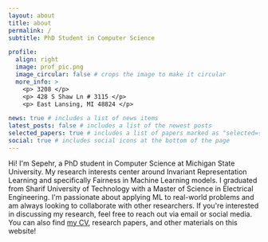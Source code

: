```yaml
---
layout: about
title: about
permalink: /
subtitle: PhD Student in Computer Science

profile:
  align: right
  image: prof_pic.png
  image_circular: false # crops the image to make it circular
  more_info: >
    <p> 3208 </p>
    <p> 428 S Shaw Ln # 3115 </p>
    <p> East Lansing, MI 48824 </p>

news: true # includes a list of news items
latest_posts: false # includes a list of the newest posts
selected_papers: true # includes a list of papers marked as "selected={true}"
social: true # includes social icons at the bottom of the page
---
```


Hi! I'm Sepehr, a PhD student in Computer Science at Michigan State University. 
My research interests center around Invariant Representation Learning and specifically Fairness in Machine Learning models. I graduated from Sharif University of Technology with a Master of Science in Electrical Engineering. I'm passionate about applying ML to real-world problems and am always looking to collaborate with other researchers. If you're interested in discussing my research, feel free to reach out via email or social media. You can also find [my CV](https://sepehrdehdashtian.github.io/assets/pdf/CV-SepehrDehdashtian.pdf), research papers, and other materials on this website!

